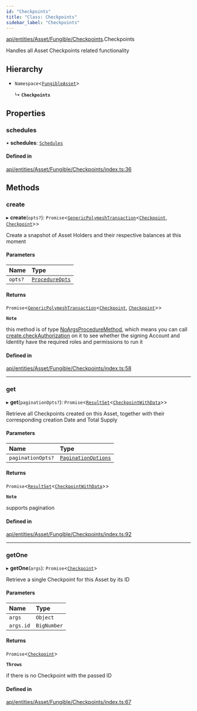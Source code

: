 ```yaml
---
id: "Checkpoints"
title: "Class: Checkpoints"
sidebar_label: "Checkpoints"
---
```


[api/entities/Asset/Fungible/Checkpoints](../../../../../../modules/API/Entities/Asset/Fungible/Checkpoints/Checkpoints.md).Checkpoints

Handles all Asset Checkpoints related functionality

## Hierarchy

- `Namespace`\<[`FungibleAsset`](../FungibleAsset.md)\>

  ↳ **`Checkpoints`**

## Properties

### schedules

• **schedules**: [`Schedules`](Schedules/Schedules.md)

#### Defined in

[api/entities/Asset/Fungible/Checkpoints/index.ts:36](https://github.com/PolymeshAssociation/polymesh-sdk/blob/5b946f904/src/api/entities/Asset/Fungible/Checkpoints/index.ts#L36)

## Methods

### create

▸ **create**(`opts?`): `Promise`\<[`GenericPolymeshTransaction`](../../../../../../modules/API/Procedures/Types/Types.md#genericpolymeshtransaction)\<[`Checkpoint`](../../../Checkpoint/Checkpoint.md), [`Checkpoint`](../../../Checkpoint/Checkpoint.md)\>\>

Create a snapshot of Asset Holders and their respective balances at this moment

#### Parameters

| Name | Type |
| :------ | :------ |
| `opts?` | [`ProcedureOpts`](../../../../../../interfaces/API/Procedures/Types/ProcedureOpts/ProcedureOpts.md) |

#### Returns

`Promise`\<[`GenericPolymeshTransaction`](../../../../../../modules/API/Procedures/Types/Types.md#genericpolymeshtransaction)\<[`Checkpoint`](../../../Checkpoint/Checkpoint.md), [`Checkpoint`](../../../Checkpoint/Checkpoint.md)\>\>

**`Note`**

this method is of type [NoArgsProcedureMethod](../../../../../../interfaces/API/Procedures/Types/NoArgsProcedureMethod/NoArgsProcedureMethod.md), which means you can call [create.checkAuthorization](../../../../../../interfaces/API/Procedures/Types/NoArgsProcedureMethod/NoArgsProcedureMethod.md#checkauthorization)
  on it to see whether the signing Account and Identity have the required roles and permissions to run it

#### Defined in

[api/entities/Asset/Fungible/Checkpoints/index.ts:58](https://github.com/PolymeshAssociation/polymesh-sdk/blob/5b946f904/src/api/entities/Asset/Fungible/Checkpoints/index.ts#L58)

___

### get

▸ **get**(`paginationOpts?`): `Promise`\<[`ResultSet`](../../../../../../interfaces/API/Entities/Types/ResultSet/ResultSet.md)\<[`CheckpointWithData`](../../../../../../interfaces/API/Entities/Types/CheckpointWithData/CheckpointWithData.md)\>\>

Retrieve all Checkpoints created on this Asset, together with their corresponding creation Date and Total Supply

#### Parameters

| Name | Type |
| :------ | :------ |
| `paginationOpts?` | [`PaginationOptions`](../../../../../../interfaces/API/Entities/Types/PaginationOptions/PaginationOptions.md) |

#### Returns

`Promise`\<[`ResultSet`](../../../../../../interfaces/API/Entities/Types/ResultSet/ResultSet.md)\<[`CheckpointWithData`](../../../../../../interfaces/API/Entities/Types/CheckpointWithData/CheckpointWithData.md)\>\>

**`Note`**

supports pagination

#### Defined in

[api/entities/Asset/Fungible/Checkpoints/index.ts:92](https://github.com/PolymeshAssociation/polymesh-sdk/blob/5b946f904/src/api/entities/Asset/Fungible/Checkpoints/index.ts#L92)

___

### getOne

▸ **getOne**(`args`): `Promise`\<[`Checkpoint`](../../../Checkpoint/Checkpoint.md)\>

Retrieve a single Checkpoint for this Asset by its ID

#### Parameters

| Name | Type |
| :------ | :------ |
| `args` | `Object` |
| `args.id` | `BigNumber` |

#### Returns

`Promise`\<[`Checkpoint`](../../../Checkpoint/Checkpoint.md)\>

**`Throws`**

if there is no Checkpoint with the passed ID

#### Defined in

[api/entities/Asset/Fungible/Checkpoints/index.ts:67](https://github.com/PolymeshAssociation/polymesh-sdk/blob/5b946f904/src/api/entities/Asset/Fungible/Checkpoints/index.ts#L67)
